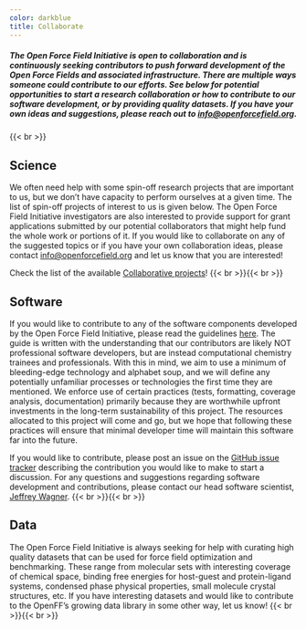 ```yaml
---
color: darkblue
title: Collaborate
---
```


##### The Open Force Field Initiative is open to collaboration and is continuously seeking contributors to push forward development of the Open Force Fields and associated infrastructure. There are multiple ways someone could contribute to our efforts. See below for potential opportunities to start a research collaboration or how to contribute to our software development, or by providing quality datasets. If you have your own ideas and suggestions, please reach out to info@openforcefield.org.
{{< br >}}
## Science

We often need help with some spin-off research projects that are important to us, but we don’t have capacity to perform ourselves at a given time. The list of spin-off projects of interest to us is given below. The Open Force Field Initiative investigators are also interested to provide support for grant applications submitted by our potential collaborators that might help fund the whole work or portions of it. If you would like to collaborate on any of the suggested topics or if you have your own collaboration ideas, please contact <info@openforcefield.org> and let us know that you are interested!

Check the list of the available [Collaborative projects](/science/collaborative-projects/)!
{{< br >}}{{< br >}}


## Software

If you would like to contribute to any of the software components developed by the Open Force Field Initiative, please read the guidelines [here](https://open-forcefield-toolkit.readthedocs.io/en/latest/users/developing.html). The guide is written with the understanding that our contributors are likely NOT professional software developers, but are instead computational chemistry trainees and professionals. With this in mind, we aim to use a minimum of bleeding-edge technology and alphabet soup, and we will define any potentially unfamiliar processes or technologies the first time they are mentioned. We enforce use of certain practices (tests, formatting, coverage analysis, documentation) primarily because they are worthwhile upfront investments in the long-term sustainability of this project. The resources allocated to this project will come and go, but we hope that following these practices will ensure that minimal developer time will maintain this software far into the future.

If you would like to contribute, please post an issue on the [GitHub issue tracker](http://github.com/openforcefield/openforcefield/issues) describing the contribution you would like to make to start a discussion. For any questions and suggestions regarding software development and contributions, please contact our head software scientist, [Jeffrey Wagner](mailto:jeffrey.wagner@openforcefield.org).
{{< br >}}{{< br >}}

## Data

The Open Force Field Initiative is always seeking for help with curating high quality datasets that can be used for force field optimization and benchmarking. These range from molecular sets with interesting coverage of chemical space, binding free energies for host-guest and protein-ligand systems, condensed phase physical properties, small molecule crystal structures, etc. If you have interesting datasets and would like to contribute to the OpenFF’s growing data library in some other way, let us know!
{{< br >}}{{< br >}}

